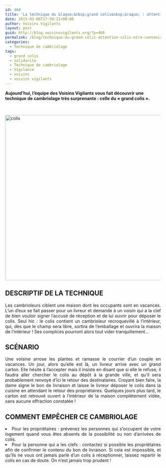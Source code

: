```yaml
---
id: 468
title: 'La technique du &laquo;&nbsp;grand colis&nbsp;&raquo; : attention, un colis peut peut-être contenir&#8230; Un voleur !'
date: 2015-03-06T17:50:21+00:00
author: Voisins Vigilants
layout: post
guid: http://blog.voisinsvigilants.org/?p=468
permalink: /blog/technique-du-grand-colis-attention-colis-etre-contenir-voleur/
categories:
  - Technique de cambriolage
tags:
  - grand colis
  - solidarite
  - Technique de cambriolage
  - Vigilance
  - voisins
  - voisins vigilants
---
```

**Aujourd&rsquo;hui, l&rsquo;équipe des Voisins Vigilants vous fait découvrir une technique de cambriolage très surprenante : celle du &laquo;&nbsp;grand colis&nbsp;&raquo;.**

&nbsp;

[<img class="size-full wp-image-469 aligncenter" src="http://blog.voisinsvigilants.org/wp-content/uploads/2015/03/colis.jpg" alt="colis" width="800" height="533" />](http://blog.voisinsvigilants.org/wp-content/uploads/2015/03/colis.jpg)

<h2 style="text-align: justify;">
</h2>

<h2 style="text-align: justify;">
  <strong>DESCRIPTIF DE LA TECHNIQUE</strong>
</h2>

<p style="text-align: justify;">
  Les cambrioleurs ciblent une maison dont les occupants sont en vacances. L’un d’eux se fait passer pour un livreur et demande à un voisin qui a la clef de bien vouloir signer l’accusé de réception et de lui ouvrir pour déposer le colis. Seul hic : le colis contient un cambrioleur recroquevillé à l’intérieur, qui, dès que le champ sera libre, sortira de l’emballage et ouvrira la maison de l’intérieur ! Ses complices pourront alors tout vider tranquillement…
</p>

<h2 style="text-align: justify;">
  <strong>SCÉNARIO</strong>
</h2>

<p style="text-align: justify;">
  Une voisine arrose les plantes et ramasse le courrier d’un couple en vacances. Un jour, alors qu’elle est là, un livreur arrive avec un grand carton. Elle hésite à l’accepter mais il insiste en disant que si elle le refuse, il faudra aller chercher le colis au dépôt à la grande ville, et qu’il sera probablement renvoyé d’ici le retour des destinataires. Croyant bien faire, la dame signe le bon de livraison et laisse le livreur déposer le colis dans la cuisine en attendant le retour des propriétaires. Quelques jours plus tard, le carton est retrouvé ouvert à l’intérieur de la maison complètement vidée, sans aucune effraction constatée !
</p>

<h2 style="text-align: justify;">
  <strong>COMMENT EMPÊCHER CE CAMBRIOLAGE</strong>
</h2>

<li style="text-align: justify;">
  Pour les propriétaires : prévenez les personnes qui s’occupent de votre logement quand vous êtes absents de la possibilité ou non d’arrivées de colis.
</li>
<li style="text-align: justify;">
  Pour la personne qui a les clefs : contactez si possible les propriétaires afin de confirmer le contenu du bon de livraison. Si cela est impossible, et qu’ils ne vous ont jamais parlé d’un colis à réceptionner, laissez repartir le colis en cas de doute. On n’est jamais trop prudent !
</li>